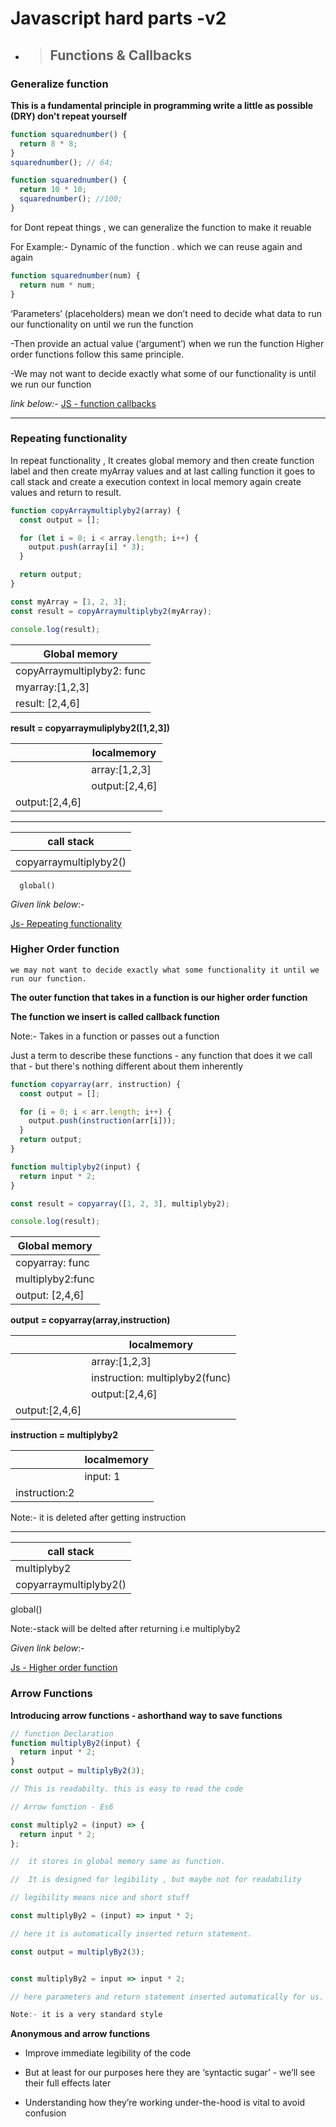 # Javascript hard parts -v2

- > ## Functions & Callbacks

### Generalize function

**This is a fundamental principle in programming write a little as possible (DRY) don't repeat yourself**

```javascript
function squarednumber() {
  return 8 * 8;
}
squarednumber(); // 64;
```

```javascript
function squarednumber() {
  return 10 * 10;
  squarednumber(); //100;
}
```

for Dont repeat things , we can generalize the function to make it reuable

For Example:- Dynamic of the function . which we can reuse again and again

```javascript
function squarednumber(num) {
  return num * num;
}
```

‘Parameters’ (placeholders) mean we don’t need to decide what data to run our functionality on until we run the function

-Then provide an actual value (‘argument’)
when we run the function Higher order functions follow this same principle.

-We may not want to decide exactly what some of our functionality is until we run our function

_link below:-_
[JS - function callbacks](../Js/Functions%20%26%20callbacks/Generalized%20function.js)

---

### Repeating functionality

In repeat functionality , It creates global memory and then create function label and then create myArray values and at last calling function it goes to call stack and create a execution context in local memory again create values and return to result.

```javascript
function copyArraymultiplyby2(array) {
  const output = [];

  for (let i = 0; i < array.length; i++) {
    output.push(array[i] * 3);
  }

  return output;
}

const myArray = [1, 2, 3];
const result = copyArraymultiplyby2(myArray);

console.log(result);
```

| Global memory              |
| -------------------------- |
| copyArraymultiplyby2: func |
| myarray:[1,2,3]            |
| result: [2,4,6]            |

**result = copyarraymuliplyby2([1,2,3])**

|                | localmemory    |
| -------------- | -------------- |
|                | array:[1,2,3]  |
|                | output:[2,4,6] |
| output:[2,4,6] |                |

---

| call stack             |
| ---------------------- |
|                        |
| copyarraymultiplyby2() |

      global()

_Given link below_:-

[Js- Repeating functionality](../Js/Functions%20%26%20callbacks/Repeating%20functionality.js)

### Higher Order function

`we may not want to decide exactly what some functionality it until we run our function.`

**The outer function that takes in a function is our higher order function**

**The function we insert is called callback function**

Note:- Takes in a function or passes out a function

Just a term to describe these functions - any function that does it we call that - but there's nothing different about them inherently

```javascript
function copyarray(arr, instruction) {
  const output = [];

  for (i = 0; i < arr.length; i++) {
    output.push(instruction(arr[i]));
  }
  return output;
}

function multiplyby2(input) {
  return input * 2;
}

const result = copyarray([1, 2, 3], multiplyby2);

console.log(result);
```

| Global memory    |
| ---------------- |
| copyarray: func  |
| multiplyby2:func |
| output: [2,4,6]  |

**output = copyarray(array,instruction)**

|                | localmemory                    |
| -------------- | ------------------------------ |
|                | array:[1,2,3]                  |
|                | instruction: multiplyby2(func) |
|                | output:[2,4,6]                 |
| output:[2,4,6] |                                |

**instruction = multiplyby2**

|               | localmemory |
| ------------- | ----------- |
|               | input: 1    |
| instruction:2 |             |

Note:- it is deleted after getting instruction

---

| call stack             |
| ---------------------- |
| multiplyby2            |
| copyarraymultiplyby2() |

global()

Note:-stack will be delted after returning i.e multiplyby2

_Given link below_:-

[Js - Higher order function](../Js/Functions%20%26%20callbacks/Higher%20order%20function.js)

### Arrow Functions

**Introducing arrow functions - ashorthand way to save functions**

```javascript
// function Declaration
function multiplyBy2(input) {
  return input * 2;
}
const output = multiplyBy2(3);

// This is readabilty. this is easy to read the code
```

```javascript
// Arrow function - Es6

const multiply2 = (input) => {
  return input * 2;
};

//  it stores in global memory same as function.

//  It is designed for legibility , but maybe not for readability

// legibility means nice and short stuff
```

```javascript
const multiplyBy2 = (input) => input * 2;

// here it is automatically inserted return statement.

const output = multiplyBy2(3);


const multiplyBy2 = input => input * 2;

// here parameters and return statement inserted automatically for us.

Note:- it is a very standard style
```

**Anonymous and arrow functions**

- Improve immediate legibility of the code

- But at least for our purposes here  they are ‘syntactic sugar’ - we’ll see their full effects later

- Understanding how they’re working under-the-hood is vital to avoid confusion
